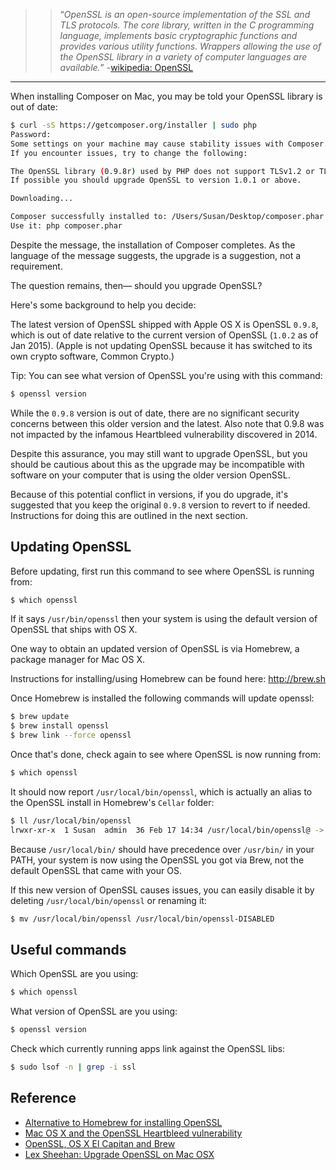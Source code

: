 >> &ldquo;*OpenSSL is an open-source implementation of the SSL and TLS protocols. The core library, written in the C programming language, implements basic cryptographic functions and provides various utility functions. Wrappers allowing the use of the OpenSSL library in a variety of computer languages are available.*&rdquo; -[wikipedia: OpenSSL](https://en.wikipedia.org/wiki/OpenSSL)

---

When installing Composer on Mac, you may be told your OpenSSL library is out of date:

```bash
$ curl -sS https://getcomposer.org/installer | sudo php
Password:
Some settings on your machine may cause stability issues with Composer.
If you encounter issues, try to change the following:

The OpenSSL library (0.9.8r) used by PHP does not support TLSv1.2 or TLSv1.1.
If possible you should upgrade OpenSSL to version 1.0.1 or above.

Downloading...

Composer successfully installed to: /Users/Susan/Desktop/composer.phar
Use it: php composer.phar
```

Despite the message, the installation of Composer completes. As the language of the message suggests, the upgrade is a suggestion, not a requirement.

The question remains, then&mdash; should you upgrade OpenSSL?

Here's some background to help you decide:

The latest version of OpenSSL shipped with Apple OS X is OpenSSL `0.9.8`, which is out of date relative to the current version of OpenSSL (`1.0.2` as of Jan 2015). (Apple is not updating OpenSSL because it has switched to its own crypto software, Common Crypto.)

Tip: You can see what version of OpenSSL you're using with this command:

```bash
$ openssl version
```

While the `0.9.8` version is out of date, there are no significant security concerns between this older version and the latest. Also note that 0.9.8 was not impacted by the infamous Heartbleed vulnerability discovered in 2014.

Despite this assurance, you may still want to upgrade OpenSSL, but you should be cautious about this as the upgrade may be incompatible with software on your computer that is using the older version OpenSSL.

Because of this potential conflict in versions, if you do upgrade, it's suggested that you keep the original `0.9.8` version to revert to if needed. Instructions for doing this are outlined in the next section.



## Updating OpenSSL

Before updating, first run this command to see where OpenSSL is running from:

```bash
$ which openssl
```

If it says `/usr/bin/openssl` then your system is using the default version of OpenSSL that ships with OS X.

One way to obtain an updated version of OpenSSL is via Homebrew, a package manager for Mac OS X.

Instructions for installing/using Homebrew can be found here: <http://brew.sh>

Once Homebrew is installed the following  commands will update openssl:

```bash
$ brew update
$ brew install openssl
$ brew link --force openssl
```

Once that's done, check again to see where OpenSSL is now running from:

```bash
$ which openssl
```

It should now report `/usr/local/bin/openssl`,  which is actually an alias to the OpenSSL install in Homebrew's `Cellar` folder:

```bash
$ ll /usr/local/bin/openssl
lrwxr-xr-x  1 Susan  admin  36 Feb 17 14:34 /usr/local/bin/openssl@ -> ../Cellar/openssl/1.0.2f/bin/openssl
```

Because `/usr/local/bin/` should have precedence over `/usr/bin/` in your PATH, your system is now using the OpenSSL you got via Brew, not the default OpenSSL that came with your OS.

If this new version of OpenSSL causes issues, you can easily disable it by deleting `/usr/local/bin/openssl` or renaming it:

```bash
$ mv /usr/local/bin/openssl /usr/local/bin/openssl-DISABLED
```


## Useful commands
Which OpenSSL are you using:

```bash
$ which openssl
```

What version of OpenSSL are you using:

```bash
$ openssl version
```

Check which currently running apps link against the OpenSSL libs:

```bash
$ sudo lsof -n | grep -i ssl
```

## Reference
+ [Alternative to Homebrew for installing OpenSSL](https://gist.github.com/tmiz/1441111)
+ [Mac OS X and the OpenSSL Heartbleed vulnerability](http://sgeb.io/articles/macosx-and-openssl-heartbleed/)
+ [OpenSSL, OS X El Capitan and Brew](https://solitum.net/openssl-os-x-el-capitan-and-brew/)
+ [Lex Sheehan: Upgrade OpenSSL on Mac OSX](http://lexsheehan.blogspot.com/2014/05/upgrade-openssl-on-mac-osx.html)
